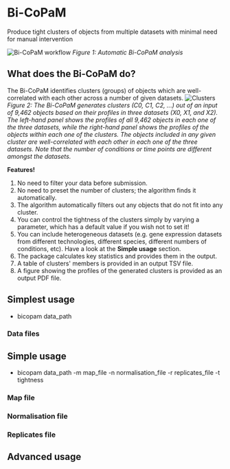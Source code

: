 # Bi-CoPaM
Produce tight clusters of objects from multiple datasets with minimal need for manual intervention

![Bi-CoPaM workflow](https://github.com/BaselAbujamous/bicopam/blob/master/Workflow_PyPkg.png)
*Figure 1: Automatic Bi-CoPaM analysis*

## What does the Bi-CoPaM do?
The Bi-CoPaM identifies clusters (groups) of objects which are well-correlated with each other across a number of given datasets.
![Clusters](https://github.com/BaselAbujamous/bicopam/blob/master/Clusters.png)
*Figure 2: The Bi-CoPaM generates clusters (C0, C1, C2, ...) out of an input of 9,462 objects based on their profiles in three datasets (X0, X1, and X2). The left-hand panel shows the profiles of all 9,462 objects in each one of the three datasets, while the right-hand panel shows the profiles of the objects within each one of the clusters. The objects included in any given cluster are well-correlated with each other in each one of the three datasets. Note that the number of conditions or time points are different amongst the datasets.*

**Features!**
1. No need to filter your data before submission.
2. No need to preset the number of clusters; the algorithm finds it automatically.
3. The algorithm automatically filters out any objects that do not fit into any cluster.
4. You can control the tightness of the clusters simply by varying a parameter, which has a default value if you wish not to set it!
5. You can include heterogeneous datasets (e.g. gene expression datasets from different technologies, different species, different numbers of conditions, etc). Have a look at the **Simple usage** section.
5. The package calculates key statistics and provides them in the output.
6. A table of clusters' members is provided in an output TSV file.
7. A figure showing the profiles of the generated clusters is provided as an output PDF file.

## Simplest usage
- bicopam data_path

### Data files

## Simple usage
- bicopam data_path -m map_file -n normalisation_file -r replicates_file -t tightness

### Map file

### Normalisation file

### Replicates file

## Advanced usage

